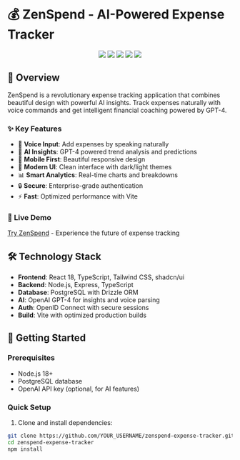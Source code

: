 # 💰 ZenSpend - AI-Powered Expense Tracker

<div align="center">
  <img src="https://img.shields.io/badge/React-18-blue?style=for-the-badge&logo=react" />
  <img src="https://img.shields.io/badge/TypeScript-5-blue?style=for-the-badge&logo=typescript" />
  <img src="https://img.shields.io/badge/OpenAI-GPT4-green?style=for-the-badge&logo=openai" />
  <img src="https://img.shields.io/badge/Tailwind-CSS-38B2AC?style=for-the-badge&logo=tailwind-css" />
  <img src="https://img.shields.io/badge/PostgreSQL-Database-336791?style=for-the-badge&logo=postgresql" />
</div>

## 🌟 Overview

ZenSpend is a revolutionary expense tracking application that combines beautiful design with powerful AI insights. Track expenses naturally with voice commands and get intelligent financial coaching powered by GPT-4.

### ✨ Key Features

- 🎤 **Voice Input**: Add expenses by speaking naturally
- 🧠 **AI Insights**: GPT-4 powered trend analysis and predictions
- 📱 **Mobile First**: Beautiful responsive design
- 🎨 **Modern UI**: Clean interface with dark/light themes
- 📊 **Smart Analytics**: Real-time charts and breakdowns
- 🔒 **Secure**: Enterprise-grade authentication
- ⚡ **Fast**: Optimized performance with Vite

### 🚀 Live Demo

[Try ZenSpend](your-deployment-url) - Experience the future of expense tracking

## 🛠 Technology Stack

- **Frontend**: React 18, TypeScript, Tailwind CSS, shadcn/ui
- **Backend**: Node.js, Express, TypeScript
- **Database**: PostgreSQL with Drizzle ORM
- **AI**: OpenAI GPT-4 for insights and voice parsing
- **Auth**: OpenID Connect with secure sessions
- **Build**: Vite with optimized production builds

## 🎯 Getting Started

### Prerequisites
- Node.js 18+
- PostgreSQL database
- OpenAI API key (optional, for AI features)

### Quick Setup
1. Clone and install dependencies:
```bash
git clone https://github.com/YOUR_USERNAME/zenspend-expense-tracker.git
cd zenspend-expense-tracker
npm install
